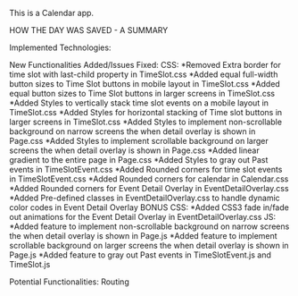 This is a Calendar app.

HOW THE DAY WAS SAVED - A SUMMARY

Implemented Technologies:

New Functionalities Added/Issues Fixed:
CSS:
*Removed Extra border for time slot with last-child property in TimeSlot.css
*Added equal full-width button sizes to Time Slot buttons in mobile layout in TimeSlot.css
*Added equal button sizes to Time Slot buttons in larger screens in TimeSlot.css
*Added Styles to vertically stack time slot events on a mobile layout in TimeSlot.css
*Added Styles for horizontal stacking of Time slot buttons in larger screens in TimeSlot.css
*Added Styles to implement non-scrollable background on narrow screens the when detail overlay is shown in Page.css
*Added Styles to implement scrollable background on larger screens the when detail overlay is shown in Page.css
*Added linear gradient to the entire page in Page.css 
*Added Styles to gray out Past events in TimeSlotEvent.css
*Added Rounded corners for time slot events in TimeSlotEvent.css
*Added Rounded corners for calendar in Calendar.css
*Added Rounded corners for Event Detail Overlay in EventDetailOverlay.css
*Added Pre-defined classes in EventDetailOverlay.css to handle dynamic color codes in Event Detail Overlay
BONUS CSS:
*Added CSS3 fade in/fade out animations for the Event Detail Overlay in EventDetailOverlay.css
JS:
*Added feature to implement non-scrollable background on narrow screens the when detail overlay is shown in Page.js
*Added feature to implement scrollable background on larger screens the when detail overlay is shown in Page.js
*Added feature to gray out Past events in TimeSlotEvent.js and TimeSlot.js

Potential Functionalities:
Routing